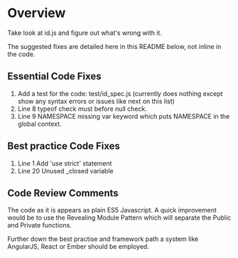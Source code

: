 # Overview

Take look at id.js and figure out what's wrong with it.

The suggested fixes are detailed here in this README below, not inline in the code.

## Essential Code Fixes

1. Add a test for the code: test/id_spec.js (currently does nothing except show any syntax errors or issues like next on this list)
2. Line 8 typeof check must before null check.
3. Line 9 NAMESPACE missing var keyword which puts NAMESPACE in the global context.

## Best practice Code Fixes

1. Line 1 Add 'use strict' statement
2. Line 20 Unused _closed variable

## Code Review Comments

The code as it is appears as plain ES5 Javascript.
A quick improvement would be to use the Revealing Module Pattern which will separate the Public and Private functions.

Further down the best practise and framework path a system like AngularJS, React or Ember should be employed.
